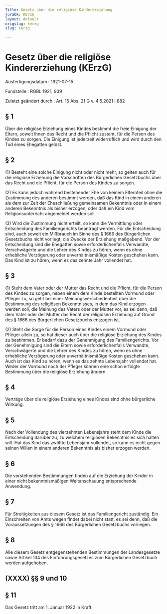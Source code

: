 ```yaml
---
Title: Gesetz über die religiöse Kindererziehung
jurabk: KErzG
layout: default
origslug: kerzg
slug: kerzg

---
```


# Gesetz über die religiöse Kindererziehung (KErzG)

Ausfertigungsdatum
:   1921-07-15

Fundstelle
:   RGBl: 1921, 939

Zuletzt geändert durch
:   Art. 15 Abs. 21 G v. 4.5.2021 I 882


## § 1

Über die religiöse Erziehung eines Kindes bestimmt die freie Einigung der Eltern, soweit ihnen das Recht und die Pflicht zusteht, für die Person des Kindes zu sorgen. Die Einigung ist jederzeit widerruflich und wird durch den Tod eines Ehegatten gelöst.


## § 2

(1) Besteht eine solche Einigung nicht oder nicht mehr, so gelten auch für die religiöse Erziehung die Vorschriften des Bürgerlichen Gesetzbuchs über das Recht und die Pflicht, für die Person des Kindes zu sorgen.

(2) Es kann jedoch während bestehender Ehe von keinem Elternteil ohne die Zustimmung des anderen bestimmt werden, daß das Kind in einem anderen als dem zur Zeit der Eheschließung gemeinsamen Bekenntnis oder in einem anderen Bekenntnis als bisher erzogen, oder daß ein Kind vom Religionsunterricht abgemeldet werden soll.

(3) Wird die Zustimmung nicht erteilt, so kann die Vermittlung oder Entscheidung des Familiengerichts beantragt werden. Für die Entscheidung sind, auch soweit ein Mißbrauch im Sinne des § 1666 des Bürgerlichen Gesetzbuchs nicht vorliegt, die Zwecke der Erziehung maßgebend. Vor der Entscheidung sind die Ehegatten sowie erforderlichenfalls Verwandte, Verschwägerte und die Lehrer des Kindes zu hören, wenn es ohne erhebliche Verzögerung oder unverhältnismäßige Kosten geschehen kann. Das Kind ist zu hören, wenn es das zehnte Jahr vollendet hat.


## § 3

(1) Steht dem Vater oder der Mutter das Recht und die Pflicht, für die Person des Kindes zu sorgen, neben einem dem Kinde bestellten Vormund oder Pfleger zu, so geht bei einer Meinungsverschiedenheit über die Bestimmung des religiösen Bekenntnisses, in dem das Kind erzogen werden soll, die Meinung des Vaters oder der Mutter vor, es sei denn, daß dem Vater oder der Mutter das Recht der religiösen Erziehung auf Grund des § 1666 des Bürgerlichen Gesetzbuchs entzogen ist.

(2) Steht die Sorge für die Person eines Kindes einem Vormund oder Pfleger allein zu, so hat dieser auch über die religiöse Erziehung des Kindes zu bestimmen. Er bedarf dazu der Genehmigung des Familiengerichts. Vor der Genehmigung sind die Eltern sowie erforderlichenfalls Verwandte, Verschwägerte und die Lehrer des Kindes zu hören, wenn es ohne erhebliche Verzögerung oder unverhältnismäßige Kosten geschehen kann. Auch ist das Kind zu hören, wenn es das zehnte Lebensjahr vollendet hat. Weder der Vormund noch der Pfleger können eine schon erfolgte Bestimmung über die religiöse Erziehung ändern.


## § 4

Verträge über die religiöse Erziehung eines Kindes sind ohne bürgerliche Wirkung.


## § 5

Nach der Vollendung des vierzehnten Lebensjahrs steht dem Kinde die Entscheidung darüber zu, zu welchem religiösen Bekenntnis es sich halten will. Hat das Kind das zwölfte Lebensjahr vollendet, so kann es nicht gegen seinen Willen in einem anderen Bekenntnis als bisher erzogen werden.


## § 6

Die vorstehenden Bestimmungen finden auf die Erziehung der Kinder in einer nicht bekenntnismäßigen Weltanschauung entsprechende Anwendung.


## § 7

Für Streitigkeiten aus diesem Gesetz ist das Familiengericht zuständig. Ein Einschreiten von Amts wegen findet dabei nicht statt, es sei denn, daß die Voraussetzungen des § 1666 des Bürgerlichen Gesetzbuchs vorliegen.


## § 8

Alle diesem Gesetz entgegenstehenden Bestimmungen der Landesgesetze sowie Artikel 134 des Einführungsgesetzes zum Bürgerlichen Gesetzbuch werden aufgehoben.


## (XXXX) §§ 9 und 10



## § 11

Das Gesetz tritt am 1. Januar 1922 in Kraft.

